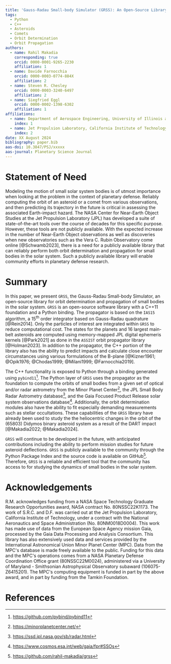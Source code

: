 ```yaml
---
title: 'Gauss-Radau Small-body Simulator (GRSS): An Open-Source Library for Planetary Defense'
tags:
  - Python
  - C++
  - Asteroids
  - Comets
  - Orbit Determination
  - Orbit Propagation
authors:
  - name: Rahil Makadia
    corresponding: true
    orcid: 0000-0001-9265-2230
    affiliation: 1
  - name: Davide Farnocchia
    orcid: 0000-0003-0774-884X
    affiliation: 2
  - name: Steven R. Chesley
    orcid: 0000-0003-3240-6497
    affiliation: 2
  - name: Siegfried Eggl
    orcid: 0000-0002-1398-6302
    affiliation: 1
affiliations:
  - name: Department of Aerospace Engineering, University of Illinois at Urbana-Champaign, Urbana, IL 61801, USA
    index: 1
  - name: Jet Propulsion Laboratory, California Institute of Technology, Pasadena, CA 91109, USA
    index: 2
date: XX August 2024
bibliography: paper.bib
aas-doi: 10.3847/PSJ/xxxxx
aas-journal: Planetary Science Journal
---
```


# Statement of Need

Modeling the motion of small solar system bodies is of utmost importance when looking at the problem in the context of planetary defense. Reliably computing the orbit of an asteroid or a comet from various observations, and then predicting its trajectory in the future is critical in assessing the associated Earth-impact hazard. The NASA Center for Near-Earth Object Studies at the Jet Propulsion Laboratory (JPL) has developed a suite of state-of-the-art tools over the course of decades for this specific purpose. However, these tools are not publicly available. With the expected increase in the number of Near-Earth Object observations as well as discoveries when new observatories such as the Vera C. Rubin Observatory come online [@Schwamb2023], there is a need for a publicly available library that can reliably perform both orbit determination and propagation for small bodies in the solar system. Such a publicly available library will enable community efforts in planetary defense research.

# Summary

In this paper, we present ``GRSS``, the Gauss-Radau Small-body Simulator, an open-source library for orbit determination and propagation of small bodies in the solar system. ``GRSS`` is an open-source software library with a C++11 foundation and a Python binding. The propagator is based on the ``IAS15`` algorithm, a 15<sup>th</sup> order integrator based on Gauss-Radau quadrature [@Rein2014]. Only the particles of interest are integrated within ``GRSS`` to reduce computational cost. The states for the planets and 16 largest main-belt asteroids are computed using memory-mapped JPL digital ephemeris kernels [@Park2021] as done in the ``ASSIST`` orbit propagator library [@Holman2023]. In addition to the propagator, the C++ portion of the library also has the ability to predict impacts and calculate close encounter circumstances using various formulations of the B-plane [@Kizner1961; @Opik1976; @Chodas1999; @Milani1999; @Farnocchia2019].

The C++ functionality is exposed to Python through a binding generated using ``pybind11``[^1]. The Python layer of ``GRSS`` uses the propagator as the foundation to compute the orbits of small bodies from a given set of optical and/or radar astrometry from the Minor Planet Center[^2], the JPL Small Body Radar Astrometry database[^3], and the Gaia Focused Product Release solar system observations database[^4]. Additionally, the orbit determination modules also have the ability to fit especially demanding measurements such as stellar occultations. These capabilities of the ``GRSS`` library have already been used to study the the heliocentric changes in the orbit of the (65803) Didymos binary asteroid system as a result of the DART impact [@Makadia2022; @Makadia2024].

``GRSS`` will continue to be developed in the future, with anticipated contributions including the ability to perform mission studies for future asteroid deflections. ``GRSS`` is publicly available to the community through the Python Package Index and the source code is available on GitHub[^5]. Therefore, ``GRSS`` is a reliable and efficient tool that the community has access to for studying the dynamics of small bodies in the solar system.

[^1]: <https://github.com/pybind/pybind11>
[^2]: <https://minorplanetcenter.net/>
[^3]: <https://ssd.jpl.nasa.gov/sb/radar.html>
[^4]: <https://www.cosmos.esa.int/web/gaia/fpr#SSOs>
[^5]: <https://github.com/rahil-makadia/grss>

# Acknowledgements

R.M. acknowledges funding from a NASA Space Technology Graduate Research Opportunities award, NASA contract No. 80NSSC22K1173. The work of S.R.C. and D.F. was carried out at the Jet Propulsion Laboratory, California Institute of Technology, under a contract with the National Aeronautics and Space Administration (No. 80NM0018D0004). This work has made use of data from the European Space Agency mission Gaia, processed by the Gaia Data Processing and Analysis Consortium. This library has also extensively used data and services provided by the International Astronomical Union Minor Planet Center (MPC). Data from the MPC's database is made freely available to the public. Funding for this data and the MPC's operations comes from a NASA Planetary Defense Coordination Office grant (80NSSC22M0024), administered via a University of Maryland - Smithsonian Astrophysical Observatory subaward (106075-Z6415201). The MPC's computing equipment is funded in part by the above award, and in part by funding from the Tamkin Foundation.

# References
